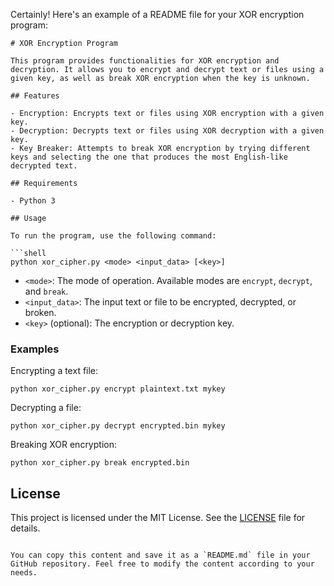 Certainly! Here's an example of a README file for your XOR encryption program:

```
# XOR Encryption Program

This program provides functionalities for XOR encryption and decryption. It allows you to encrypt and decrypt text or files using a given key, as well as break XOR encryption when the key is unknown.

## Features

- Encryption: Encrypts text or files using XOR encryption with a given key.
- Decryption: Decrypts text or files using XOR decryption with a given key.
- Key Breaker: Attempts to break XOR encryption by trying different keys and selecting the one that produces the most English-like decrypted text.

## Requirements

- Python 3

## Usage

To run the program, use the following command:

```shell
python xor_cipher.py <mode> <input_data> [<key>]
```

- `<mode>`: The mode of operation. Available modes are `encrypt`, `decrypt`, and `break`.
- `<input_data>`: The input text or file to be encrypted, decrypted, or broken.
- `<key>` (optional): The encryption or decryption key.

### Examples

Encrypting a text file:

```shell
python xor_cipher.py encrypt plaintext.txt mykey
```

Decrypting a file:

```shell
python xor_cipher.py decrypt encrypted.bin mykey
```

Breaking XOR encryption:

```shell
python xor_cipher.py break encrypted.bin
```

## License

This project is licensed under the MIT License. See the [LICENSE](LICENSE) file for details.
```

You can copy this content and save it as a `README.md` file in your GitHub repository. Feel free to modify the content according to your needs.
